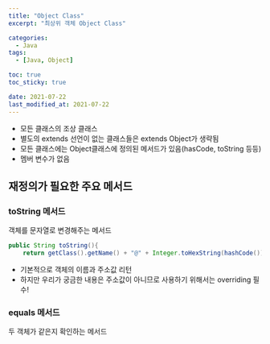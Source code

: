 ```yaml
---
title: "Object Class"
excerpt: "최상위 객체 Object Class"

categories:
  - Java
tags:
  - [Java, Object]

toc: true
toc_sticky: true

date: 2021-07-22
last_modified_at: 2021-07-22
---
```


- 모든 클래스의 조상 클래스
- 별도의 extends 선언이 없는 클래스들은 extends Object가 생략됨
- 모든 클래스에는 Object클래스에 정의된 메서드가 있음(hasCode, toString 등등)
- 멤버 변수가 없음

## 재정의가 필요한 주요 메서드

### toString 메서드

객체를 문자열로 변경해주는 메서드

```java
public String toString(){
    return getClass().getName() + "@" + Integer.toHexString(hashCode());
```

- 기본적으로 객체의 이름과 주소값 리턴
- 하지만 우리가 궁금한 내용은 주소값이 아니므로 사용하기 위해서는 overriding 필수!

### equals 메서드

두 객체가 같은지 확인하는 메서드
